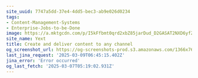 ```yaml
---
site_uuid: 7747a5dd-37e4-4dd5-bec3-ab9e026d0234
tags:
- Content-Management-Systems
- Enterprise-Jobs-to-be-Done
image: https://a.mktgcdn.com/p/I5kFfbmt0qrd2xbZ85jarDud_D2GASAT2NXD6yfZOLg/1920x1081.jpg
site_name: Yext
title: Create and deliver content to any channel
og_screenshot_url: https://og-screenshots-prod.s3.amazonaws.com/1366x768/80/false/3dd896f836911298ed0f92afad87b983dece2bd8245a1dc85fa37ecda5a2d25b.jpeg
last_jina_request: '2025-03-09T06:45:15.402Z'
jina_error: 'Error occurred'
og_last_fetch: '2025-03-07T05:19:02.931Z'
---
```


